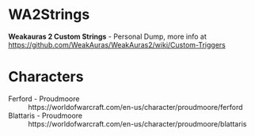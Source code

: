 # WA2Strings
**Weakauras 2 Custom Strings** - Personal Dump, more info at https://github.com/WeakAuras/WeakAuras2/wiki/Custom-Triggers

# Characters
<dl>
  <dt>Ferford - Proudmoore</dt>
  <dd><a>https://worldofwarcraft.com/en-us/character/proudmoore/ferford</a></dd>
  
  <dt>Blattaris - Proudmoore</dt>
  <dd><a>https://worldofwarcraft.com/en-us/character/proudmoore/blattaris</a></dd>
</dl>
